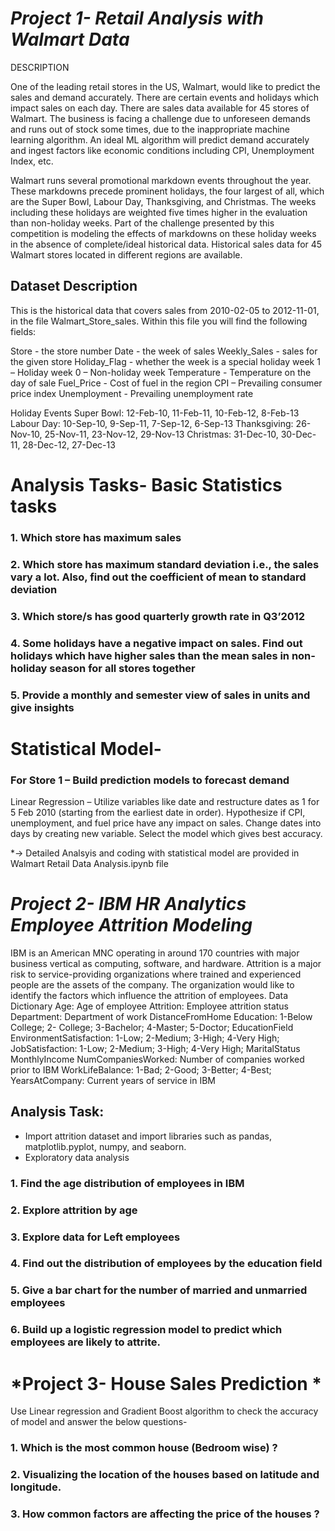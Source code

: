 # *Project 1- Retail Analysis with Walmart Data*

DESCRIPTION

One of the leading retail stores in the US, Walmart, would like to predict the sales and demand accurately. There are certain events and holidays which impact sales on each day. There are sales data available for 45 stores of Walmart. The business is facing a challenge due to unforeseen demands and runs out of stock some times, due to the inappropriate machine learning algorithm. An ideal ML algorithm will predict demand accurately and ingest factors like economic conditions including CPI, Unemployment Index, etc.

Walmart runs several promotional markdown events throughout the year. These markdowns precede prominent holidays, the four largest of all, which are the Super Bowl, Labour Day, Thanksgiving, and Christmas. The weeks including these holidays are weighted five times higher in the evaluation than non-holiday weeks. Part of the challenge presented by this competition is modeling the effects of markdowns on these holiday weeks in the absence of complete/ideal historical data. Historical sales data for 45 Walmart stores located in different regions are available.

## Dataset Description

This is the historical data that covers sales from 2010-02-05 to 2012-11-01, in the file Walmart_Store_sales. Within this file you will find the following fields:

Store - the store number
Date - the week of sales
Weekly_Sales -  sales for the given store
Holiday_Flag - whether the week is a special holiday week 1 – Holiday week 0 – Non-holiday week
Temperature - Temperature on the day of sale
Fuel_Price - Cost of fuel in the region
CPI – Prevailing consumer price index
Unemployment - Prevailing unemployment rate

Holiday Events
Super Bowl: 12-Feb-10, 11-Feb-11, 10-Feb-12, 8-Feb-13
Labour Day: 10-Sep-10, 9-Sep-11, 7-Sep-12, 6-Sep-13
Thanksgiving: 26-Nov-10, 25-Nov-11, 23-Nov-12, 29-Nov-13
Christmas: 31-Dec-10, 30-Dec-11, 28-Dec-12, 27-Dec-13

# Analysis Tasks- Basic Statistics tasks

### 1. Which store has maximum sales
### 2. Which store has maximum standard deviation i.e., the sales vary a lot. Also, find out the coefficient of mean to standard deviation
### 3. Which store/s has good quarterly growth rate in Q3’2012
### 4. Some holidays have a negative impact on sales. Find out holidays which have higher sales than the mean sales in non-holiday season for all stores together
### 5. Provide a monthly and semester view of sales in units and give insights

# Statistical Model-

### For Store 1 – Build  prediction models to forecast demand
Linear Regression – Utilize variables like date and restructure dates as 1 for 5 Feb 2010 (starting from the earliest date in order). Hypothesize if CPI, unemployment, and fuel price have any impact on sales.
Change dates into days by creating new variable. Select the model which gives best accuracy.

*-> Detailed Analsyis and coding with statistical model are provided in Walmart Retail Data Analysis.ipynb file

# *Project 2- IBM HR Analytics Employee Attrition Modeling*

IBM is an American MNC operating in around 170 countries with major business vertical as computing, software, and hardware.
Attrition is a major risk to service-providing organizations where trained and experienced people are the assets of the company. The organization would like to identify the factors which influence the attrition of employees.
Data Dictionary
Age: Age of employee
Attrition: Employee attrition status
Department: Department of work
DistanceFromHome
Education: 1-Below College; 2- College; 3-Bachelor; 4-Master; 5-Doctor;
EducationField
EnvironmentSatisfaction: 1-Low; 2-Medium; 3-High; 4-Very High;
JobSatisfaction: 1-Low; 2-Medium; 3-High; 4-Very High;
MaritalStatus
MonthlyIncome
NumCompaniesWorked: Number of companies worked prior to IBM
WorkLifeBalance: 1-Bad; 2-Good; 3-Better; 4-Best;
YearsAtCompany: Current years of service in IBM

## Analysis Task:
- Import attrition dataset and import libraries such as pandas, matplotlib.pyplot, numpy, and seaborn.
- Exploratory data analysis
### 1. Find the age distribution of employees in IBM
### 2. Explore attrition by age
### 3. Explore data for Left employees
### 4. Find out the distribution of employees by the education field
### 5. Give a bar chart for the number of married and unmarried employees
### 6. Build up a logistic regression model to predict which employees are likely to attrite.

# *Project 3- House Sales Prediction *
  Use Linear regression and Gradient Boost algorithm to check the accuracy of model and answer the below questions-
  ### 1. Which is the most common house (Bedroom wise) ?
  ### 2. Visualizing the location of the houses based on latitude and longitude.
  ### 3. How common factors are affecting the price of the houses ?


